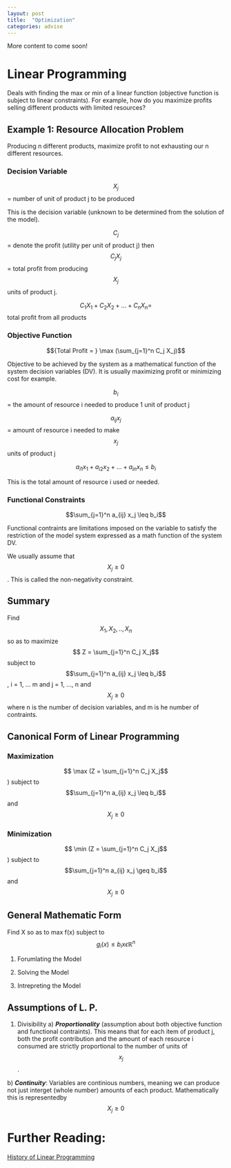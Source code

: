 ```yaml
---
layout: post
title:  "Optimization"
categories: advise
---
```


More content to come soon!

# Linear Programming  
Deals with finding the max or min of a linear function (objective function is subject to linear constraints). For example, how do you maximize profits selling different products with limited resources?



## Example 1: Resource Allocation Problem

Producing n different products, maximize profit to not exhausting our n different resources.

### Decision Variable
$$X_j$$ = number of unit of product j to be produced
 
This is the decision variable (unknown to be determined from the solution of the model).

$$C_j$$ = denote the profit (utility per unit of product j) then $$C_j X_j $$ = total profit from producing $$X_j$$ units of product j.

$$C_1 X_1 + C_2 X_2 + ... + C_n X_n = $$ total profit from all products

### Objective Function

$${Total Profit = } \max (\sum_{j=1}^n C_j X_j)$$

Objective to be achieved by the system as a mathematical function of the system decision variables (DV).  It is usually maximizing profit or minimizing cost for example.

$$b_i$$ = the amount of resource i needed to produce 1 unit of product j

$$a_{ij} x_j$$ = amount of resource i needed to make $$x_j$$ units of product j

$$a_{i1} x_1 + a_{i2} x_2 + ... + a_{in} x_n    \leq b_i$$

This is the total amount of resource i used or needed.

### Functional Constraints

$$\sum_{j=1}^n a_{ij} x_j \leq b_i$$

Functional contraints are limitations imposed on the variable to satisfy the restriction of the model system expressed as a math function of the system DV.

We usually assume that $$X_j \geq  0 $$.  This is called the non-negativity constraint.  

## Summary

Find $$ X_1, X_2, .. , X_n $$ so as to maximize  $$ Z = \sum_{j=1}^n C_j X_j$$ subject to $$\sum_{j=1}^n a_{ij} x_j \leq b_i$$, i = 1, ... m and j = 1, ..., n and $$X_j \geq  0 $$ where n is the number of decision variables, and m is he number of contraints.

## Canonical Form of Linear Programming

### Maximization

$$ \max (Z = \sum_{j=1}^n C_j X_j$$) subject to $$\sum_{j=1}^n a_{ij} x_j \leq b_i$$and $$X_j \geq  0 $$ 

### Minimization

$$ \min (Z = \sum_{j=1}^n C_j X_j$$) subject to $$\sum_{j=1}^n a_{ij} x_j \geq b_i$$ and $$X_j \geq  0 $$ 

## General Mathematic Form

Find X so as to max f(x) subject to $$g_i (x) \leq b_i x \epsilon \mathbb{R}^n$$


1. Forumlating the Model

2. Solving the Model 

3. Intrepreting the Model

## Assumptions of L. P.

1. Divisibility
a) ___Proportionality___ (assumption about both objective function and functional contraints).  This means that for each item of product j, both the profit contribution and the amount of each resource i consumed are strictly proportional to the number of units of $$x_j$$.

b) ___Continuity___: Variables are continious numbers, meaning we can produce not just interget (whole number) amounts of each product.  Mathematically this is representedby $$X_j \geq 0$$ 




# Further Reading:

[History of Linear Programming](https://www.cs.duke.edu/courses/spring07/cps296.2/papers/LinearProgramming_article.pdf)
